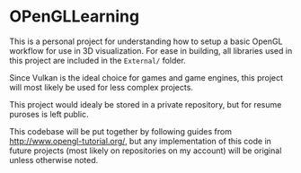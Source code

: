 # OPenGLLearning
This is a personal project for understanding how to setup a basic OpenGL workflow for use in 3D visualization. For ease in building, all libraries used in this project are included in the `External/` folder.

Since Vulkan is the ideal choice for games and game engines, this project will most likely be used for less complex projects. 

This project would idealy be stored in a private repository, but for resume puroses is left public.

This codebase will be put together by following guides from http://www.opengl-tutorial.org/, but any implementation of this code in future projects (most likely on repositories on my account) will be original unless otherwise noted. 